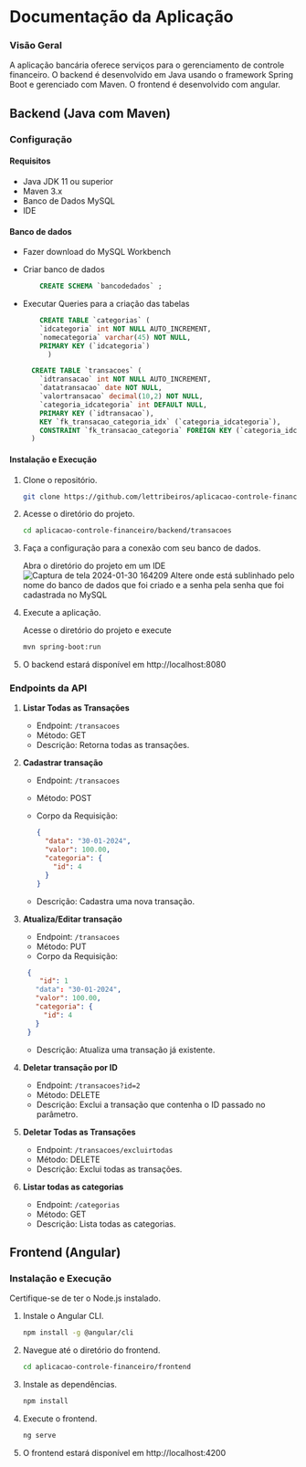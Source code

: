 # Documentação da Aplicação 

### Visão Geral

A aplicação bancária oferece serviços para o gerenciamento de controle financeiro. O backend é desenvolvido em Java usando o framework Spring Boot e gerenciado com Maven. O frontend é desenvolvido com angular.

## Backend (Java com Maven)

### Configuração

#### Requisitos

- Java JDK 11 ou superior
- Maven 3.x
- Banco de Dados MySQL
- IDE

#### Banco de dados
- Fazer download do MySQL Workbench
- Criar banco de dados
    ```sql
        CREATE SCHEMA `bancodedados` ;
    ```

- Executar Queries para a criação das tabelas

  ```sql
      CREATE TABLE `categorias` (
      `idcategoria` int NOT NULL AUTO_INCREMENT,
      `nomecategoria` varchar(45) NOT NULL,
      PRIMARY KEY (`idcategoria`)
        )

    CREATE TABLE `transacoes` (
      `idtransacao` int NOT NULL AUTO_INCREMENT,
      `datatransacao` date NOT NULL,
      `valortransacao` decimal(10,2) NOT NULL,
      `categoria_idcategoria` int DEFAULT NULL,
      PRIMARY KEY (`idtransacao`),
      KEY `fk_transacao_categoria_idx` (`categoria_idcategoria`),
      CONSTRAINT `fk_transacao_categoria` FOREIGN KEY (`categoria_idcategoria`) REFERENCES `categorias` (`idcategoria`)
    )
    ```
  

#### Instalação e Execução

1. Clone o repositório.

    ```bash
    git clone https://github.com/lettribeiros/aplicacao-controle-financeiro
    ```

2. Acesse o diretório do projeto.

    ```bash
    cd aplicacao-controle-financeiro/backend/transacoes
    ```

3. Faça a configuração para a conexão com seu banco de dados.

   Abra o diretório do projeto em um IDE
       ![Captura de tela 2024-01-30 164209](https://github.com/lettribeiros/aplicacao-controle-financeiro/assets/123602185/1bf340fa-c9ce-4106-bff6-89e7405d62d9)
   Altere onde está sublinhado pelo nome do banco de dados que foi criado e a senha pela senha que foi cadastrada no MySQL

    
3. Execute a aplicação.

   Acesse o diretório do projeto e execute

    ```bash
    mvn spring-boot:run
    ```

5. O backend estará disponível em http://localhost:8080

### Endpoints da API

1. **Listar Todas as Transações**

   - Endpoint: `/transacoes`
   - Método: GET
   - Descrição: Retorna todas as transações.

2. **Cadastrar transação**

   - Endpoint: `/transacoes`
   - Método: POST
   - Corpo da Requisição:

     ```json
     {
       "data": "30-01-2024",
       "valor": 100.00,
       "categoria": {
         "id": 4
       }
     }
     ```
   - Descrição: Cadastra uma nova transação.

3. **Atualiza/Editar transação**

   - Endpoint: `/transacoes`
   - Método: PUT
   - Corpo da Requisição:

    ```json
     {
        "id": 1
       "data": "30-01-2024",
       "valor": 100.00,
       "categoria": {
         "id": 4
       }
     }
     ```

   - Descrição: Atualiza uma transação já existente.

4. **Deletar transação por ID**

   - Endpoint: `/transacoes?id=2`
   - Método: DELETE
   - Descrição: Exclui a transação que contenha o ID passado no parâmetro.
  
5. **Deletar Todas as Transações**

   - Endpoint: `/transacoes/excluirtodas`
   - Método: DELETE
   - Descrição: Exclui todas as transações.

6. **Listar todas as categorias**

   - Endpoint: `/categorias`
   - Método: GET
   - Descrição: Lista todas as categorias.
  

## Frontend (Angular)

### Instalação e Execução

Certifique-se de ter o Node.js instalado.

1. Instale o Angular CLI.

    ```bash
    npm install -g @angular/cli
    ```

2. Navegue até o diretório do frontend.

    ```bash
    cd aplicacao-controle-financeiro/frontend
    ```

3. Instale as dependências.

    ```bash
    npm install
    ```

4. Execute o frontend.

    ```bash
    ng serve
    ```

5. O frontend estará disponível em http://localhost:4200
